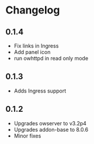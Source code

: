 # Changelog

## 0.1.4

- Fix links in Ingress
- Add panel icon
- run owhttpd in read only mode

## 0.1.3

- Adds Ingress support

## 0.1.2

- Upgrades owserver to v3.2p4
- Upgrades addon-base to 8.0.6
- Minor fixes